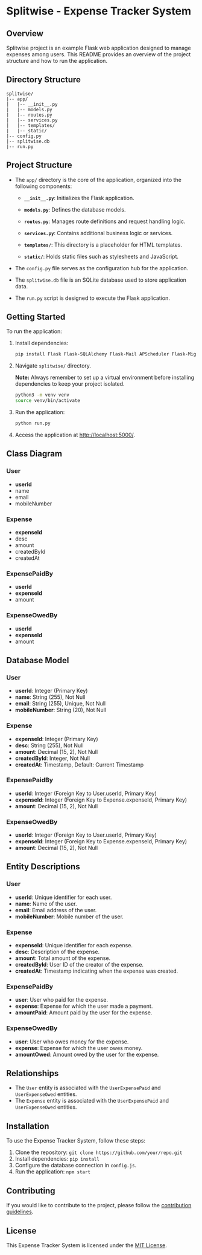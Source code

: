 # Splitwise - Expense Tracker System

## Overview

Splitwise project is an example Flask web application designed to manage expenses among users. This README provides an overview of the project structure and how to run the application.

## Directory Structure

```plaintext
splitwise/
|-- app/
|   |-- __init__.py
|   |-- models.py
|   |-- routes.py
|   |-- services.py
|   |-- templates/
|   |-- static/
|-- config.py
|-- splitwise.db
|-- run.py
```



## Project Structure

- The `app/` directory is the core of the application, organized into the following components:

    - **`__init__.py`**: Initializes the Flask application.

    - **`models.py`**: Defines the database models.

    - **`routes.py`**: Manages route definitions and request handling logic.

    - **`services.py`**: Contains additional business logic or services.

    - **`templates/`**: This directory is a placeholder for HTML templates.

    - **`static/`**: Holds static files such as stylesheets and JavaScript.

- The `config.py` file serves as the configuration hub for the application.

- The `splitwise.db` file is an SQLite database used to store application data.

- The `run.py` script is designed to execute the Flask application.

## Getting Started

To run the application:

1. Install dependencies:

    ```bash
    pip install Flask Flask-SQLAlchemy Flask-Mail APScheduler Flask-Migrate
    ```

2. Navigate `splitwise/` directory.

    **Note:** Always remember to set up a virtual environment before installing dependencies to keep your project isolated.
    
    ```bash
    python3 -m venv venv
    source venv/bin/activate
    ```

3. Run the application:

    ```bash
    python run.py
    ```

4. Access the application at [http://localhost:5000/](http://localhost:5000/).








## Class Diagram

### User

- **userId**
- name
- email
- mobileNumber

### Expense

- **expenseId**
- desc
- amount
- createdById
- createdAt

### ExpensePaidBy

- **userId**
- **expenseId**
- amount

### ExpenseOwedBy

- **userId**
- **expenseId**
- amount

## Database Model

### User

- **userId**: Integer (Primary Key)
- **name**: String (255), Not Null
- **email**: String (255), Unique, Not Null
- **mobileNumber**: String (20), Not Null

### Expense

- **expenseId**: Integer (Primary Key)
- **desc**: String (255), Not Null
- **amount**: Decimal (15, 2), Not Null
- **createdById**: Integer, Not Null
- **createdAt**: Timestamp, Default: Current Timestamp

### ExpensePaidBy

- **userId**: Integer (Foreign Key to User.userId, Primary Key)
- **expenseId**: Integer (Foreign Key to Expense.expenseId, Primary Key)
- **amount**: Decimal (15, 2), Not Null

### ExpenseOwedBy

- **userId**: Integer (Foreign Key to User.userId, Primary Key)
- **expenseId**: Integer (Foreign Key to Expense.expenseId, Primary Key)
- **amount**: Decimal (15, 2), Not Null


## Entity Descriptions

### User

- **userId**: Unique identifier for each user.
- **name**: Name of the user.
- **email**: Email address of the user.
- **mobileNumber**: Mobile number of the user.

### Expense

- **expenseId**: Unique identifier for each expense.
- **desc**: Description of the expense.
- **amount**: Total amount of the expense.
- **createdById**: User ID of the creator of the expense.
- **createdAt**: Timestamp indicating when the expense was created.

### ExpensePaidBy

- **user**: User who paid for the expense.
- **expense**: Expense for which the user made a payment.
- **amountPaid**: Amount paid by the user for the expense.

### ExpenseOwedBy

- **user**: User who owes money for the expense.
- **expense**: Expense for which the user owes money.
- **amountOwed**: Amount owed by the user for the expense.

## Relationships

- The `User` entity is associated with the `UserExpensePaid` and `UserExpenseOwed` entities.
- The `Expense` entity is associated with the `UserExpensePaid` and `UserExpenseOwed` entities.



## Installation

To use the Expense Tracker System, follow these steps:

1. Clone the repository: `git clone https://github.com/your/repo.git`
2. Install dependencies: `pip install`
3. Configure the database connection in `config.js`.
4. Run the application: `npm start`

## Contributing

If you would like to contribute to the project, please follow the [contribution guidelines](CONTRIBUTING.md).

## License

This Expense Tracker System is licensed under the [MIT License](LICENSE).
